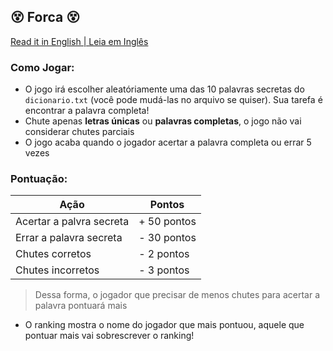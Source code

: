 ## 😵 Forca 😵

[Read it in English | Leia em Inglês]()

### Como Jogar:
- O jogo irá escolher aleatóriamente uma das 10 palavras secretas do `dicionario.txt` (você pode mudá-las no arquivo se quiser). Sua tarefa é encontrar a palavra completa!
- Chute apenas **letras únicas** ou **palavras completas**, o jogo não vai considerar chutes parciais
- O jogo acaba quando o jogador acertar a palavra completa ou errar 5 vezes

### Pontuação:

| Ação | Pontos |
|---|---|
| Acertar a palvra secreta | + 50 pontos |
| Errar a palavra secreta | - 30 pontos |
| Chutes corretos | - 2 pontos |
| Chutes incorretos | - 3 pontos |

> Dessa forma, o jogador que precisar de menos chutes para acertar a palavra pontuará mais

- O ranking mostra o nome do jogador que mais pontuou, aquele que pontuar mais vai sobrescrever o ranking!
